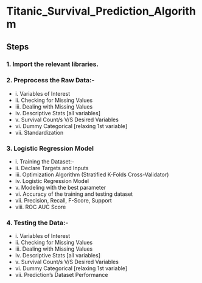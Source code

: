 # Titanic_Survival_Prediction_Algorithm

## Steps

### 1. Import the relevant libraries.

### 2. Preprocess the Raw Data:- 
-    i. Variables of Interest
-    ii. Checking for Missing Values
-    iii. Dealing with Missing Values
-    iv. Descriptive Stats [all variables]
-    v. Survival Count/s V/S Desired Variables
-    vi. Dummy Categorical [relaxing 1st variable]
-    vii. Standardization

### 3. Logistic Regression Model
-    i. Training the Dataset:-
-    ii. Declare Targets and Inputs
-    iii. Optimization Algorithm (Stratified K-Folds Cross-Validator)
-    iv. Logistic Regression Model
-    v. Modeling with the best parameter
-    vi. Accuracy of the training and testing dataset
-    vii. Precision, Recall, F-Score, Support
-    viii. ROC AUC Score

### 4. Testing the Data:-
-    i. Variables of Interest
-    ii. Checking for Missing Values
-    iii. Dealing with Missing Values
-    iv. Descriptive Stats [all variables]
-    v. Survival Count/s V/S Desired Variables
-    vi. Dummy Categorical [relaxing 1st variable]
-    vii. Prediction’s Dataset Performance

